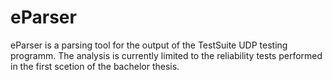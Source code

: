 # eParser
eParser is a parsing tool for the output of the TestSuite UDP testing programm.
The analysis is currently limited to the reliability tests performed in the first scetion of the bachelor thesis.
